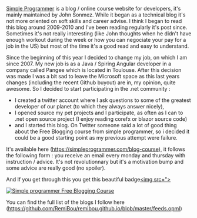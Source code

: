 [Simple Programmer](https://simpleprogrammer.com/) is a blog / online course website for developers, it's mainly maintained by John Sonmez. While it began as a technical blog it's not more oriented on soft skills and career advise. 
I think I began to read this blog around 2009-2010 and I've been reading regularly it's post since. Sometimes it's not really interesting (like John thoughts when he didn't have enough workout during the week or how you can negociate 
your pay for a job in the US) but most of the time it's a good read and easy to understand.

Since the beginning of this year I decided to change my job, on which I am since 2007. My new job is as a Java / Spiring Angular developer in a company called Pangee which is located in Toulouse. After this decision was made I was a bit sad to leave the Microsoft space as this last years changes (including the recent Github buyout) are in, my opinion, quite awesome. So I decided to start participating in the .net community : 
- I created a twitter account where I ask questions 
to some of the greatest developer of our planet (to which they always answer nicely), 
- I opened source my pet projects and I participate, as often as I can to .net open source project (I enjoy reading corefx or blazor source code)
- and I started this blog. 
On Twitter someone said a lot of good thing about the Free Blogging course from simple programmer, so i decided it could be a good starting point as my previous attempt were failure.

It's available here (https://simpleprogrammer.com/blog-course), it follows the following form : you receive an email every monday and 
thursday with instruction / advice. It's not revolutionnary but it's a motivation bump and some advice are really good (no spoiler).

And If you get through this you get this beautiful badge
​<a href=""><img src="></a>


[![Simple programmer Free Blogging Course](http://simpleprogrammer.com/wp-content/uploads/2015/04/badge.png)](https://simpleprogrammer.com/lp/create-your-blog-1/)

You can find the full list of the blogs I follow here (https://github.com/RemiBou/remibou.github.io/blob/master/feeds.opml)

